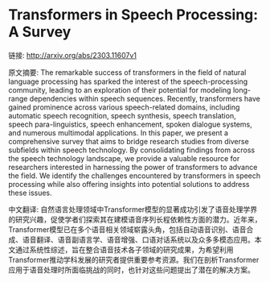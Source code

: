 # Transformers in Speech Processing: A Survey

链接: http://arxiv.org/abs/2303.11607v1

原文摘要:
The remarkable success of transformers in the field of natural language
processing has sparked the interest of the speech-processing community, leading
to an exploration of their potential for modeling long-range dependencies
within speech sequences. Recently, transformers have gained prominence across
various speech-related domains, including automatic speech recognition, speech
synthesis, speech translation, speech para-linguistics, speech enhancement,
spoken dialogue systems, and numerous multimodal applications. In this paper,
we present a comprehensive survey that aims to bridge research studies from
diverse subfields within speech technology. By consolidating findings from
across the speech technology landscape, we provide a valuable resource for
researchers interested in harnessing the power of transformers to advance the
field. We identify the challenges encountered by transformers in speech
processing while also offering insights into potential solutions to address
these issues.

中文翻译:
自然语言处理领域中Transformer模型的显著成功引发了语音处理学界的研究兴趣，促使学者们探索其在建模语音序列长程依赖性方面的潜力。近年来，Transformer模型已在多个语音相关领域崭露头角，包括自动语音识别、语音合成、语音翻译、语音副语言学、语音增强、口语对话系统以及众多多模态应用。本文通过系统性综述，旨在整合语音技术各子领域的研究成果，为希望利用Transformer推动学科发展的研究者提供重要参考资源。我们在剖析Transformer应用于语音处理时所面临挑战的同时，也针对这些问题提出了潜在的解决方案。
